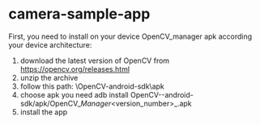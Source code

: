# camera-sample-app

First, you need to install on your device OpenCV_manager apk according your device architecture:
1) download the latest version of OpenCV from https://opencv.org/releases.html
2) unzip the archive
3) follow this path:
\OpenCV-android-sdk\apk
4) choose apk you need
adb install OpenCV-<version>-android-sdk/apk/OpenCV_<version>_Manager_<version_number>_<platform>.apk
5) install the app
